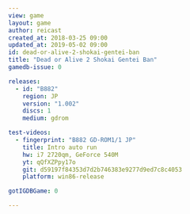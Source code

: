```yaml
---
view: game
layout: game
author: reicast
created_at: 2018-03-25 09:00
updated_at: 2019-05-02 09:00
id: dead-or-alive-2-shokai-gentei-ban
title: "Dead or Alive 2 Shokai Gentei Ban"
gamedb-issue: 0

releases:
  - id: "B882"
    region: JP
    version: "1.002"
    discs: 1
    medium: gdrom

test-videos:
  - fingerprint: "B882 GD-ROM1/1 JP"
    title: Intro auto run
    hw: i7 2720qm, GeForce 540M
    yt: qQfXZPpy17o
    git: d59197f84353d7d2b746383e9277d9ed7c8c4053
    platform: win86-release

gotIGDBGame: 0

---
```

